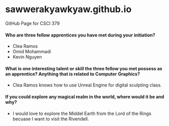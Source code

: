 # sawwerakyawkyaw.github.io
GitHub Page for CSCI 379

#### Who are three fellow apprentices you have met during your initiation?

- Clea Ramos
- Omid Mohammadi
- Kevin Nguyen 

#### What is one interesting talent or skill the three fellow you met possess as an apprentice? Anything that is related to Computer Graphics?

- Clea Ramos knows how to use Unreal Engine for digital sculpting class. 

#### If you could explore any magical realm in the world, where would it be and why?

- I would love to explore the Middel Earth from the Lord of the Rings becuase I want to visit the Rivendell.



